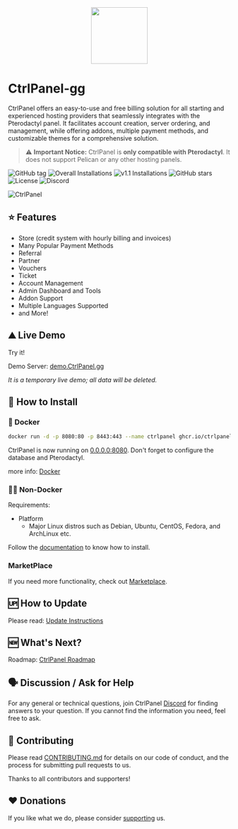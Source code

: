 <div align="center">
    <img src="https://ctrlpanel.gg/img/controlpanel.png" width="128" alt="" />
</div>

# CtrlPanel-gg

CtrlPanel offers an easy-to-use and free billing solution for all starting and experienced hosting providers that seamlessly integrates with the Pterodactyl panel. It facilitates account creation, server ordering, and management, while offering addons, multiple payment methods, and customizable themes for a comprehensive solution.

> ⚠️ **Important Notice:** CtrlPanel is **only compatible with Pterodactyl**. It does not support Pelican or any other hosting panels.

![GitHub tag](https://img.shields.io/github/tag/Ctrlpanel-gg/panel)
![Overall Installations](https://img.shields.io/badge/Overall%20Installations-8000%2B-green)
![v1.1 Installations](https://img.shields.io/badge/dynamic/json?url=https%3A%2F%2Futils.ctrlpanel.gg%2Fcallhome.php%3Fgetinstalls&query=%24.message&label=v1.1%20Installations&color=cyan)
![GitHub stars](https://img.shields.io/github/stars/Ctrlpanel-gg/panel) <!--
this need update --> <!-- [![Crowdin](https://badges.crowdin.net/controlpanelgg/localized.svg)](https://crowdin.com/project/controlpanelgg) -->
![License](https://img.shields.io/github/license/Ctrlpanel-gg/panel)
![Discord](https://img.shields.io/discord/787829714483019826)

![CtrlPanel](https://user-images.githubusercontent.com/67899387/214684708-739c1d21-06e8-4dec-a4f1-81533a46cc7e.png)

## ⭐ Features

- Store (credit system with hourly billing and invoices)
- Many Popular Payment Methods
- Referral
- Partner
- Vouchers
- Ticket
- Account Management
- Admin Dashboard and Tools
- Addon Support
- Multiple Languages Supported
- and More!

## ⛰️ Live Demo

Try it!

Demo Server: [demo.CtrlPanel.gg](https://demo.CtrlPanel.gg)

*It is a temporary live demo; all data will be deleted.*

## 🔧 How to Install

### 🐳 Docker

```bash
docker run -d -p 8080:80 -p 8443:443 --name ctrlpanel ghcr.io/ctrlpanel-gg/panel:1.0.2
```

CtrlPanel is now running on [0.0.0.0:8080](http://0.0.0.0:8080). Don't forget to configure the database and Pterodactyl.

more info: [Docker](https://github.com/Ctrlpanel-gg/panel/blob/main/.github/docker/README.md)

### 💪🏻 Non-Docker

Requirements:

- Platform
  - Major Linux distros such as Debian, Ubuntu, CentOS, Fedora, and ArchLinux etc.

Follow the [documentation](https://ctrlpanel.gg/docs/intro) to know how to install.

### MarketPlace

If you need more functionality, check out [Marketplace](https://market.ctrlpanel.gg/).

## 🆙 How to Update

Please read: [Update Instructions](https://ctrlpanel.gg/docs/Installation/updating)

## 🆕 What's Next?

Roadmap: [CtrlPanel Roadmap](https://github.com/orgs/Ctrlpanel-gg/projects/1)

## 🗣️ Discussion / Ask for Help

For any general or technical questions, join CtrlPanel [Discord](https://discord.gg/4Y6HjD2uyU) for finding answers to your question. If you cannot find the information you need, feel free to ask.

## 🤝 Contributing

Please read [CONTRIBUTING.md](https://github.com/Ctrlpanel-gg/panel/blob/main/.github/CONTRIBUTING.md) for details on our code of conduct, and the process for submitting pull requests to us.

Thanks to all contributors and supporters!

## ♥️ Donations

If you like what we do, please consider [supporting](https://ctrlpanel.gg/docs/Contributing/donating) us.
